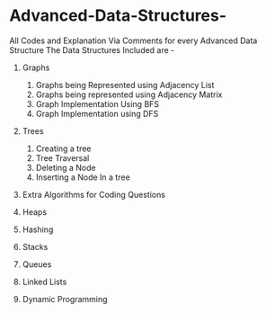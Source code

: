 # Advanced-Data-Structures-
All Codes and Explanation Via Comments for every Advanced Data Structure 
The Data Structures Included are - 

1. Graphs 
    1. Graphs being Represented using Adjacency List 
    2. Graphs being represented using Adjacency Matrix
    3. Graph Implementation Using BFS
    4. Graph Implementation using DFS  
2. Trees 
    1. Creating a tree 
    2. Tree Traversal 
    3. Deleting a Node 
    4. Inserting a Node In a tree 

3. Extra Algorithms for Coding Questions
4. Heaps 
5. Hashing 
6. Stacks 
7. Queues 
8. Linked Lists 
9. Dynamic Programming 
